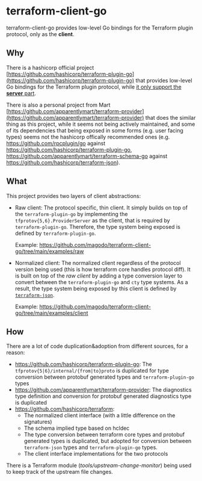 # terraform-client-go

terraform-client-go provides low-level Go bindings for the Terraform plugin protocol, only as the **client**.

## Why

There is a hashicorp official project [https://github.com/hashicorp/terraform-plugin-go](https://github.com/hashicorp/terraform-plugin-go) that provides low-level Go bindings for the Terraform plugin protocol, while [it only support the **server** part](https://github.com/hashicorp/terraform-plugin-go/blob/edfd37f2ba46017fc4fec2bdfed2fd0ec091a333/tfprotov5/tf5server/plugin.go#L36-L37).

There is also a personal project from Mart [https://github.com/apparentlymart/terraform-provider](https://github.com/apparentlymart/terraform-provider) that does the similar thing as this project, while it seems not being actively maintained, and some of its dependencies that being exposed in some forms (e.g. user facing types) seems not the hashicorp offically recommended ones (e.g. https://github.com/rpcplugin/go against https://github.com/hashicorp/terraform-plugin-go, https://github.com/apparentlymart/terraform-schema-go against https://github.com/hashicorp/terraform-json).

## What

This project provides two layers of client abstractions:

- Raw client: The protocol specific, thin client. It simply builds on top of the `terraform-plugin-go` by implementing the `tfprotov{5,6}.ProviderServer` as the client, that is required by `terraform-plugin-go`. Therefore, the type system being exposed is defined by `terraform-plugin-go`.

    Example: https://github.com/magodo/terraform-client-go/tree/main/examples/raw

- Normalized client: The normalized client regardless of the protocol version being used (this is how terraform core handles protocol diff). It is built on top of the *raw client* by adding a type conversion layer to convert between the `terraform-plugin-go` and `cty` type systems. As a result, the type system being exposed by this client is defined by [`terraform-json`](https://github.com/hashicorp/terraform-json).

    Example: https://github.com/magodo/terraform-client-go/tree/main/examples/client

## How

There are a lot of code duplication&adoption from different sources, for a reason:

- https://github.com/hashicorp/terraform-plugin-go: The `tfprotov{5|6}/internal/{from|to}proto` is duplicated for type conversion between protobuf generated types and `terraform-plugin-go` types
- https://github.com/apparentlymart/terraform-provider: The diagnostics type definition and conversion for protobuf generated diagnostics type is duplicated
- https://github.com/hashicorp/terraform:
    - The normalized client interface (with a little difference on the signatures) 
    - The schema implied type based on hcldec
    - The type conversion between terraform core types and protobuf generated types is duplicated, but adopted for conversion between `terraform-json` types and `terraform-plugin-go` types.
    - The client interface implementations for the two protocols

There is a Terraform module (*tools/upstream-change-monitor*) being used to keep track of the upstream file changes.
